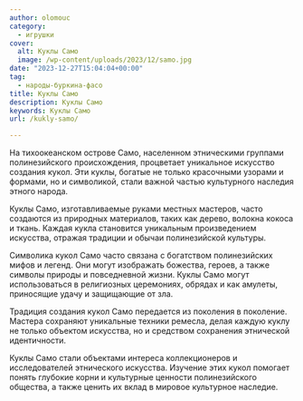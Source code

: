 ```yaml
---
author: olomouc
category:
  - игрушки
cover:
  alt: Куклы Само
  image: /wp-content/uploads/2023/12/samo.jpg
date: "2023-12-27T15:04:04+00:00"
tag:
  - народы-буркина-фасо
title: Куклы Само
description: Куклы Само
keywords: Куклы Само
url: /kukly-samo/

---
```

На тихоокеанском острове Само, населенном этническими группами полинезийского происхождения, процветает уникальное искусство создания кукол. Эти куклы, богатые не только красочными узорами и формами, но и символикой, стали важной частью культурного наследия этного народа.

Куклы Само, изготавливаемые руками местных мастеров, часто создаются из природных материалов, таких как дерево, волокна кокоса и ткань. Каждая кукла становится уникальным произведением искусства, отражая традиции и обычаи полинезийской культуры.

Символика кукол Само часто связана с богатством полинезийских мифов и легенд. Они могут изображать божества, героев, а также символы природы и повседневной жизни. Куклы Само могут использоваться в религиозных церемониях, обрядах и как амулеты, приносящие удачу и защищающие от зла.

Традиция создания кукол Само передается из поколения в поколение. Мастера сохраняют уникальные техники ремесла, делая каждую куклу не только объектом искусства, но и средством сохранения этнической идентичности.

Куклы Само стали объектами интереса коллекционеров и исследователей этнического искусства. Изучение этих кукол помогает понять глубокие корни и культурные ценности полинезийского общества, а также ценить их вклад в мировое культурное наследие.

